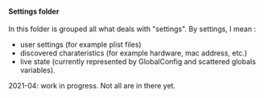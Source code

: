 #### Settings folder
In this folder is grouped all what deals with "settings".
By settings, I mean :
  - user settings (for example plist files)
  - discovered charateristics (for example hardware, mac address, etc.)
  - live state (currently represented by GlobalConfig and scattered globals variables).

2021-04: work in progress. Not all are in there yet.